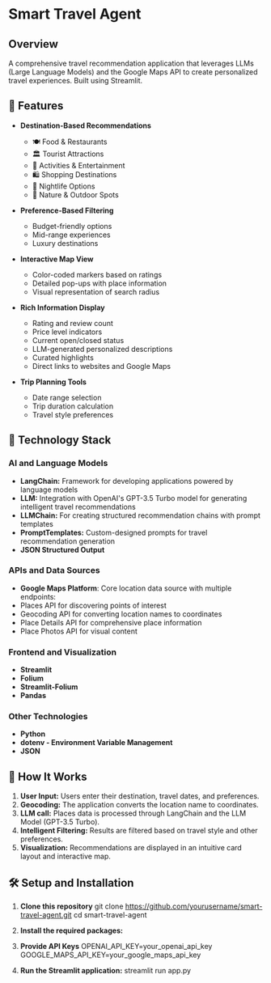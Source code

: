 # Smart Travel Agent

## Overview
A comprehensive travel recommendation application that leverages LLMs (Large Language Models) and the Google Maps API to create personalized travel experiences. Built using Streamlit.

## 🌟 Features

- **Destination-Based Recommendations**
  - 🍽️ Food & Restaurants
  - 🏛️ Tourist Attractions
  - 🎯 Activities & Entertainment
  - 🛍️ Shopping Destinations
  - 🌃 Nightlife Options
  - 🌳 Nature & Outdoor Spots

- **Preference-Based Filtering**
  - Budget-friendly options
  - Mid-range experiences
  - Luxury destinations

- **Interactive Map View**
  - Color-coded markers based on ratings
  - Detailed pop-ups with place information
  - Visual representation of search radius

- **Rich Information Display**
  - Rating and review count
  - Price level indicators
  - Current open/closed status
  - LLM-generated personalized descriptions
  - Curated highlights
  - Direct links to websites and Google Maps

- **Trip Planning Tools**
  - Date range selection
  - Trip duration calculation
  - Travel style preferences

## 🧠 Technology Stack

### AI and Language Models
- **LangChain:** Framework for developing applications powered by language models
- **LLM:** Integration with OpenAI's GPT-3.5 Turbo model for generating intelligent travel recommendations
- **LLMChain:** For creating structured recommendation chains with prompt templates
- **PromptTemplates:** Custom-designed prompts for travel recommendation generation
- **JSON Structured Output**

### APIs and Data Sources
- **Google Maps Platform**: Core location data source with multiple endpoints:
- Places API for discovering points of interest
- Geocoding API for converting location names to coordinates
- Place Details API for comprehensive place information
- Place Photos API for visual content

### Frontend and Visualization
- **Streamlit**
- **Folium**
- **Streamlit-Folium**
- **Pandas**

### Other Technologies
- **Python**
- **dotenv - Environment Variable Management**
- **JSON**

## 🚀 How It Works

1. **User Input:** Users enter their destination, travel dates, and preferences.
2. **Geocoding:** The application converts the location name to coordinates.
3. **LLM call:** Places data is processed through LangChain and the LLM Model (GPT-3.5 Turbo).
4. **Intelligent Filtering:** Results are filtered based on travel style and other preferences.
5. **Visualization:** Recommendations are displayed in an intuitive card layout and interactive map.

## 🛠️ Setup and Installation

1. **Clone this repository**
git clone https://github.com/yourusername/smart-travel-agent.git
cd smart-travel-agent

2. **Install the required packages:**
   
3. **Provide API Keys**
OPENAI_API_KEY=your_openai_api_key
GOOGLE_MAPS_API_KEY=your_google_maps_api_key

4. **Run the Streamlit application:**
   streamlit run app.py
